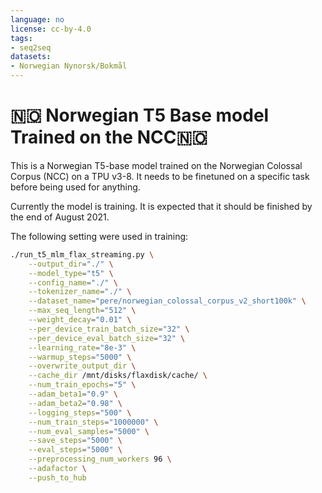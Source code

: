 ```yaml
---
language: no
license: cc-by-4.0
tags:
- seq2seq
datasets:
- Norwegian Nynorsk/Bokmål
---
```

# 🇳🇴 Norwegian T5 Base model Trained on the NCC🇳🇴  

This is a Norwegian T5-base model trained on the Norwegian Colossal Corpus (NCC) on a TPU v3-8. It needs to be finetuned on a specific task before being used for anything.

Currently the model is training. It is expected that it should be finished by the end of August 2021.

 The following setting were used in training:
```bash
./run_t5_mlm_flax_streaming.py \
    --output_dir="./" \
    --model_type="t5" \
    --config_name="./" \
    --tokenizer_name="./" \
    --dataset_name="pere/norwegian_colossal_corpus_v2_short100k" \
    --max_seq_length="512" \
    --weight_decay="0.01" \
    --per_device_train_batch_size="32" \
    --per_device_eval_batch_size="32" \
    --learning_rate="8e-3" \
    --warmup_steps="5000" \
    --overwrite_output_dir \
    --cache_dir /mnt/disks/flaxdisk/cache/ \
    --num_train_epochs="5" \
    --adam_beta1="0.9" \
    --adam_beta2="0.98" \
    --logging_steps="500" \
    --num_train_steps="1000000" \
    --num_eval_samples="5000" \
    --save_steps="5000" \
    --eval_steps="5000" \
    --preprocessing_num_workers 96 \
    --adafactor \
    --push_to_hub
 ```
